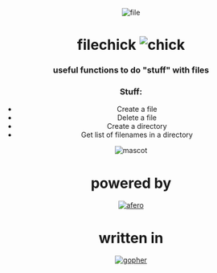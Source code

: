<div align="center">

![file](https://emojipedia-us.s3.dualstack.us-west-1.amazonaws.com/thumbs/320/au-kddi/196/file-folder_1f4c1.gif) 
# filechick ![chick](https://emojipedia-us.s3.dualstack.us-west-1.amazonaws.com/thumbs/320/sony/336/baby-chick_1f424.png)

<div/>
 

  
### useful functions to do "stuff" with files

### Stuff:
- Create a file
- Delete a file
- Create a directory
- Get list of filenames in a directory


![mascot](https://imgs.search.brave.com/tz25U7pzyDtZF406hB1DoJLLy6eyB6vg_XDD6kkxYQM/rs:fit:1200:1200:1/g:ce/aHR0cHM6Ly9pLnBp/bmltZy5jb20vb3Jp/Z2luYWxzLzE1LzZl/LzZmLzE1NmU2ZjZm/YTFiOGU4MmY0YzRj/NGNjM2JkNzM5NzNh/LnBuZw)


# powered by 
[![afero](https://cloud.githubusercontent.com/assets/173412/11490338/d50e16dc-97a5-11e5-8b12-019a300d0fcb.png)](https://github.com/spf13/afero)

# written in
[![gopher](https://imgs.search.brave.com/7v7rDUqHdU5pRD8gpLNzOP7Xs39pgD0G5wlD4-Jt09Y/rs:fit:300:335:1/g:ce/aHR0cHM6Ly9sb2dv/ZGl4LmNvbS9sb2dv/LzIxNDI3MDAucG5n)](https://go.dev/)
